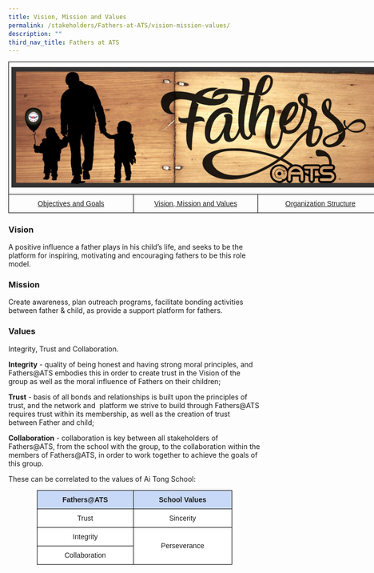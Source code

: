 ```yaml
---
title: Vision, Mission and Values
permalink: /stakeholders/Fathers-at-ATS/vision-mission-values/
description: ""
third_nav_title: Fathers at ATS
---
```

<style type="text/css">
.tg  {border-collapse:collapse;border-spacing:0;margin:0px auto;}
.tg td{border-color:black;border-style:solid;border-width:1px;font-family:Arial, sans-serif;font-size:14px;
  overflow:hidden;padding:10px 5px;word-break:normal;}
.tg th{border-color:black;border-style:solid;border-width:1px;font-family:Arial, sans-serif;font-size:14px;
  font-weight:normal;overflow:hidden;padding:10px 5px;word-break:normal;}
.tg .tg-baqh{text-align:center;vertical-align:top}
.tg .tg-8d8j{text-align:center;vertical-align:bottom}
</style>
<table class="tg" style="undefined;table-layout: fixed; width: 750px">
<colgroup>
<col style="width: 250px">
<col style="width: 250px">
<col style="width: 250px">
</colgroup>
<tbody>
  <tr>
    <td class="tg-8d8j" colspan="3"><img src="/images/FatherATS.jpeg" 
     style="width:100%"></td>
  </tr>
  <tr>
    <td class="tg-baqh"><a href="/stakeholders/Fathers-at-ATS/objectives-and-goals/">Objectives and Goals</a></td>
    <td class="tg-baqh"><a href="/stakeholders/Fathers-at-ATS/vision-mission-values/">Vision, Mission and Values</a></td>
    <td class="tg-baqh"><a href="/stakeholders/Fathers-at-ATS/organization-structure/">Organization Structure</a></td>
  </tr>
</tbody>
</table>

### Vision
A positive influence a father plays in his child’s life, and seeks to be the platform for inspiring, motivating and encouraging fathers to be this role model.   

### Mission
Create awareness, plan outreach programs, facilitate bonding activities between father & child, as provide a support platform for fathers.

### Values

Integrity, Trust and Collaboration.

  

**Integrity** \- quality of being honest and having strong moral principles, and Fathers@ATS embodies this in order to create trust in the Vision of the group as well as the moral influence of Fathers on their children;

**Trust** \- basis of all bonds and relationships is built upon the principles of trust, and the network and  platform we strive to build through Fathers@ATS requires trust within its membership, as well as the creation of trust between Father and child;

  

**Collaboration** \- collaboration is key between all stakeholders of Fathers@ATS, from the school with the group, to the collaboration within the members of Fathers@ATS, in order to work together to achieve the goals of this group.

  

These can be correlated to the values of Ai Tong School:

<style type="text/css">
.tg  {border-collapse:collapse;border-spacing:0;margin:0px auto;}
.tg td{border-color:black;border-style:solid;border-width:1px;font-family:Arial, sans-serif;font-size:14px;
  overflow:hidden;padding:10px 5px;word-break:normal;}
.tg th{border-color:black;border-style:solid;border-width:1px;font-family:Arial, sans-serif;font-size:14px;
  font-weight:normal;overflow:hidden;padding:10px 5px;word-break:normal;}
.tg .tg-vbk6{background-color:#C8D9F7;font-weight:bold;text-align:center;vertical-align:middle}
.tg .tg-f4yw{background-color:#FFF;text-align:center;vertical-align:middle}
</style>
<table class="tg" style="undefined;table-layout: fixed; width: 391px">
<colgroup>
<col style="width: 194px">
<col style="width: 197px">
</colgroup>
<tbody>
  <tr>
    <td class="tg-vbk6">Fathers@ATS</td>
    <td class="tg-vbk6"> School Values</td>
  </tr>
  <tr>
    <td class="tg-f4yw">Trust</td>
    <td class="tg-f4yw" rowspan="2">Sincerity</td>
  </tr>
  <tr>
    <td class="tg-f4yw" rowspan="2">Integrity</td>
  </tr>
  <tr>
    <td class="tg-f4yw" rowspan="2">Perseverance</td>
  </tr>
  <tr>
    <td class="tg-f4yw">Collaboration</td>
  </tr>
</tbody>
</table>